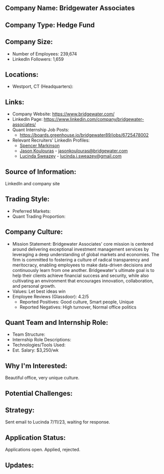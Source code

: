 ## Company Name: Bridgewater Associates

## Company Type: Hedge Fund

## Company Size:
- Number of Employees: 239,674
- LinkedIn Followers: 1,659

## Locations:
- Westport, CT (Headquarters): 

## Links:
- Company Website: https://www.bridgewater.com/
- LinkedIn Page: https://www.linkedin.com/company/bridgewater-associates/
- Quant Internship Job Posts: 
  - https://boards.greenhouse.io/bridgewater89/jobs/6725478002
- Relevant Recruiters' LinkedIn Profiles: 
  - [Spencer Markinson](https://www.linkedin.com/in/spencermarkinson/)
  - [Jason Koulouras](https://www.linkedin.com/in/jasonkoulouras/) - jasonkoulouras@bridgewater.com
  - [Lucinda Sweazey](https://www.linkedin.com/in/lucindasweazey/) - lucinda.j.sweazey@gmail.com

## Source of Information:
LinkedIn and company site

## Trading Style:
- Preferred Markets: 
- Quant Trading Proportion: 

## Company Culture:
- Mission Statement: Bridgewater Associates' core mission is centered around delivering exceptional investment management services by leveraging a deep understanding of global markets and economies. The firm is committed to fostering a culture of radical transparency and meritocracy, enabling employees to make data-driven decisions and continuously learn from one another. Bridgewater's ultimate goal is to help their clients achieve financial success and security, while also cultivating an environment that encourages innovation, collaboration, and personal growth.
- Values: Let best ideas win
- Employee Reviews (Glassdoor): 4.2/5
  - Reported Positives: Good culture, Smart people, Unique
  - Reported Negatives: High turnover, Normal office politics

## Quant Team and Internship Role:
- Team Structure: 
- Internship Role Descriptions: 
- Technologies/Tools Used: 
- Est. Salary: $3,250/wk

## Why I'm Interested:
Beautiful office, very unique culture.

## Potential Challenges: 

## Strategy:
Sent email to Lucinda 7/11/23, waiting for response.

## Application Status:
Applications open. Applied, rejected.

## Updates:
